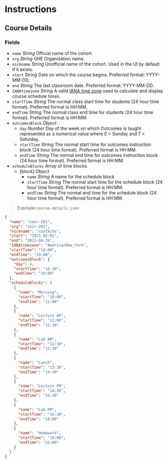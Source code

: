 # Instructions

## Course Details

### Fields

- `name` _String_ Official name of the cohort.
- `org` _String_ GHE Organization name.
- `nickname` _String_ Unofficial name of the cohort. Used in the UI by default if it exists.
- `start` _String_ Date on which the course begins. Preferred format: YYYY-MM-DD.
- `end` _String_ The last classroom date. Preferred format: YYYY-MM-DD.
- `IANAtimezone` _String_ A valid [IANA time zone](https://en.wikipedia.org/wiki/List_of_tz_database_time_zones) used to calculate and display course schedule times.
- `startTime` _String_ The normal class start time for students (24 hour time format). Preferred format is HH:MM.
- `endTime` _String_ The normal class end time for students (24 hour time format). Preferred format is HH:MM.
- `outcomesBlock` _Object_
  - `day` _Number_ Day of the week on which Outcomes is taught represented as a numerical value where 0 = Sunday and 7 = Saturday.
  - `startTime` _String_ The normal start time for outcomes instruction block (24 hour time format). Preferred format is HH:MM.
  - `endTime` _String_ The normal end time for outcomes instruction block (24 hour time format). Preferred format is HH:MM.
- `scheduleBlocks` _Array_ of time blocks
  - [block] _Object_
    - `name` _String_ A name for the schedule block
    - `startTime` _String_ The normal start time for the schedule block (24 hour time format). Preferred format is HH:MM.
    - `endTime` _String_ The normal end time for the schedule block (24 hour time format). Preferred format is HH:MM.

> Example `course-details.json`

```json
{
  "name": "seir-201",
  "org": "seir-201",
  "nickname": "coolkids",
  "start": "2021-02-01",
  "end": "2021-04-26",
  "IANAtimezone": "America/New_York",
  "startTime": "10:00",
  "endTime": "18:00",
  "outcomesBlock": {
    "day": 4,
    "startTime": "16:30",
    "endTime": "18:00"
  },
  "scheduleBlocks": [
    {
      "name": "Morning",
      "startTime": "10:00",
      "endTime": "11:00"
    },
    {
      "name": "Lecture AM",
      "startTime": "11:00",
      "endTime": "12:30"
    },
    {
      "name": "Lab AM",
      "startTime": "12:30",
      "endTime": "13:30"
    },
    {
      "name": "Lunch",
      "startTime": "13:30",
      "endTime": "14:30"
    },
    {
      "name": "Lecture PM",
      "startTime": "14:30",
      "endTime": "16:30"
    },
    {
      "name": "Lab PM",
      "startTime": "16:30",
      "endTime": "18:00"
    },
    {
      "name": "Homework",
      "startTime": "18:00",
      "endTime": "22:00"
    }
  ]
}
```
